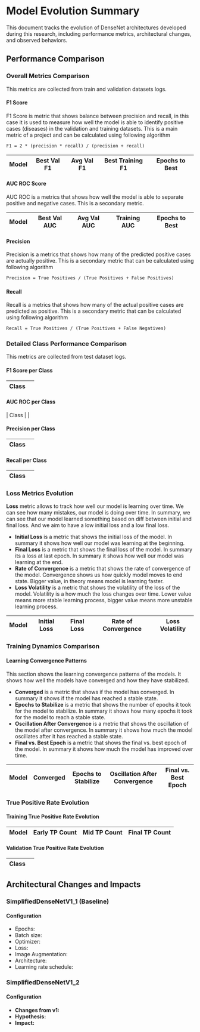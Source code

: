 # Model Evolution Summary

This document tracks the evolution of DenseNet architectures developed during this research, including performance metrics, architectural changes, and observed behaviors.

## Performance Comparison

### Overall Metrics Comparison
This metrics are collected from train and validation datasets logs.

#### F1 Score
F1 Score is metric that shows balance between precision and recall, in this case it is used to measure how well the model is able to identify positive cases (diseases) in the validation and training datasets. This is a main metric of a project and can be calculated using following algorithm

```latex
F1 = 2 * (precision * recall) / (precision + recall)
```

| Model | Best Val F1 | Avg Val F1 | Best Training F1 | Epochs to Best |
|-------|-------------|------------|------------------|----------------|

#### AUC ROC Score

AUC ROC is a metrics that shows how well the model is able to separate positive and negative cases. This is a secondary metric.

| Model | Best Val AUC | Avg Val AUC | Training AUC | Epochs to Best |
|-------|--------------|-------------|--------------|----------------|

#### Precision

Precision is a metrics that shows how many of the predicted positive cases are actually positive. This is a secondary metric that can be calculated using following algorithm

```latex
Precision = True Positives / (True Positives + False Positives)
```

#### Recall

Recall is a metrics that shows how many of the actual positive cases are predicted as positive. This is a secondary metric that can be calculated using following algorithm

```latex
Recall = True Positives / (True Positives + False Negatives)
```

### Detailed Class Performance Comparison
This metrics are collected from test dataset logs.

#### F1 Score per Class

| Class | <Model> |
|-------|---------|

#### AUC ROC per Class

| Class | <Model> |


#### Precision per Class

| Class | <Model> |
|-------|---------|

#### Recall per Class

| Class | <Model> |
|-------|---------|

### Loss Metrics Evolution

**Loss** metric allows to track how well our model is learning over time. We can see how many mistakes, our model is doing over time. In summary, we can see that our model learned something based on diff between initial and final loss. And we aim to have a low initial loss and a low final loss.

- **Initial Loss** is a metric that shows the initial loss of the model. In summary it shows how well our model was learning at the beginning. 
- **Final Loss** is a metric that shows the final loss of the model. In summary its a loss at last epoch. In summary it shows how well our model was learning at the end.
- **Rate of Convergence** is a metric that shows the rate of convergence of the model. Convergence shows us how quickly model moves to end state. Bigger value, in theory means model is learning faster.
- **Loss Volatility** is a metric that shows the volatility of the loss of the model. Volatility is a how much the loss changes over time. Lower value means more stable learning process, bigger value means more unstable learning process.

| Model | Initial Loss | Final Loss | Rate of Convergence | Loss Volatility |
|-------|--------------|------------|---------------------|-----------------|

### Training Dynamics Comparison

#### Learning Convergence Patterns

This section shows the learning convergence patterns of the models. It shows how well the models have converged and how they have stabilized.

- **Converged** is a metric that shows if the model has converged. In summary it shows if the model has reached a stable state.
- **Epochs to Stabilize** is a metric that shows the number of epochs it took for the model to stabilize. In summary it shows how many epochs it took for the model to reach a stable state.
- **Oscillation After Convergence** is a metric that shows the oscillation of the model after convergence. In summary it shows how much the model oscillates after it has reached a stable state.
- **Final vs. Best Epoch** is a metric that shows the final vs. best epoch of the model. In summary it shows how much the model has improved over time.

| Model | Converged | Epochs to Stabilize | Oscillation After Convergence | Final vs. Best Epoch |
|-------|-----------|---------------------|-------------------------------|----------------------|

### True Positive Rate Evolution

#### Training True Positive Rate Evolution

| Model | Early TP Count | Mid TP Count | Final TP Count |
|-------|----------------|--------------|----------------|

#### Validation True Positive Rate Evolution

| Class | <Model> |
|-------|---------|

## Architectural Changes and Impacts

### SimplifiedDenseNetV1_1 (Baseline)

#### Configuration
- Epochs: 
- Batch size: 
- Optimizer:
- Loss: 
- Image Augmentation: 
- Architecture: 
- Learning rate schedule: 

### SimplifiedDenseNetV1_2

#### Configuration
- **Changes from v1:**
- **Hypothesis:**
- **Impact:**